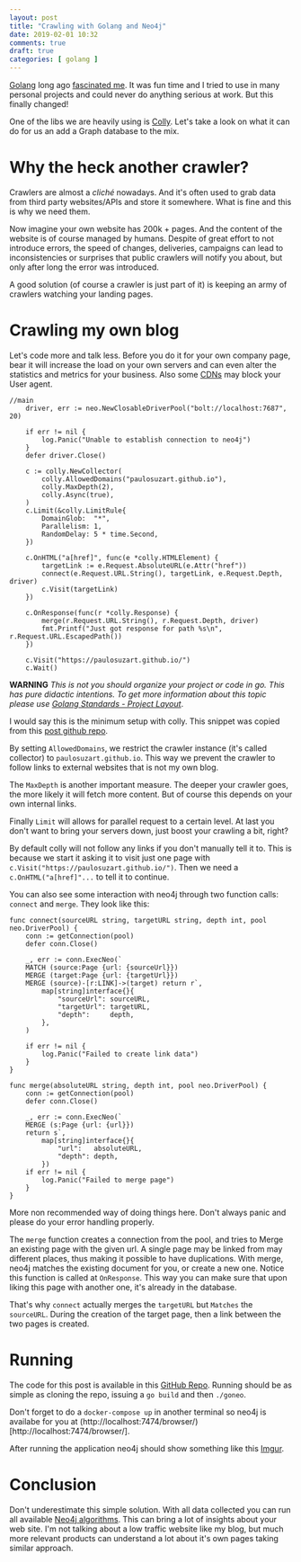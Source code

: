 ```yaml
---
layout: post
title: "Crawling with Golang and Neo4j"
date: 2019-02-01 10:32
comments: true
draft: true
categories: [ golang ]
---
```


[Golang](https://golang.org/) long ago [fascinated me](https://github.com/paulosuzart/gb). It was fun time and I tried to use in many personal projects and could never do anything serious at work. But this finally changed!

One of the libs we are heavily using is [Colly](http://go-colly.org/). Let's take a look on what it can do for us an add a Graph database to the mix.

<!--more-->

# Why the heck another crawler?

Crawlers are almost a _cliché_ nowadays. And it's often used to grab data from third party websites/APIs and store it somewhere. What is fine and this is why we need them.

Now imagine your own website has 200k + pages. And the content of the website is of course managed by humans. Despite of great effort to not introduce errors, the speed of changes, deliveries, campaigns can lead to inconsistencies or surprises that public crawlers will notify you about, but only after long the error was introduced.

A good solution (of course a crawler is just part of it) is keeping an army of crawlers watching your landing pages.

# Crawling my own blog

Let's code more and talk less. Before you do it for your own company page, bear it will increase the load on your own servers and can even alter the statistics and metrics for your business. Also some [CDNs](https://en.wikipedia.org/wiki/Content_delivery_network) may block your User agent.

```golang
//main
	driver, err := neo.NewClosableDriverPool("bolt://localhost:7687", 20)

	if err != nil {
		log.Panic("Unable to establish connection to neo4j")
	}
	defer driver.Close()

	c := colly.NewCollector(
		colly.AllowedDomains("paulosuzart.github.io"),
		colly.MaxDepth(2),
		colly.Async(true),
	)
	c.Limit(&colly.LimitRule{
		DomainGlob:  "*",
		Parallelism: 1,
		RandomDelay: 5 * time.Second,
	})

	c.OnHTML("a[href]", func(e *colly.HTMLElement) {
		targetLink := e.Request.AbsoluteURL(e.Attr("href"))
		connect(e.Request.URL.String(), targetLink, e.Request.Depth, driver)
		c.Visit(targetLink)
	})

	c.OnResponse(func(r *colly.Response) {
		merge(r.Request.URL.String(), r.Request.Depth, driver)
		fmt.Printf("Just got response for path %s\n", r.Request.URL.EscapedPath())
	})

	c.Visit("https://paulosuzart.github.io/")
	c.Wait()
```

**WARNING** *This is not you should organize your project or code in go. This has pure didactic intentions. To get more information about this topic please use [Golang Standards - Project Layout](https://github.com/golang-standards/project-layout)*.

I would say this is the minimum setup with colly. This snippet was copied from this [post github repo](https://github.com/paulosuzart/goneo-example).

By setting `AllowedDomains`, we restrict the crawler instance (it's called collector) to `paulosuzart.github.io`. This way we prevent the crawler to follow links to external websites that is not my own blog.

The `MaxDepth` is another important measure. The deeper your crawler goes, the more likely it will fetch more content. But of course this depends on your own internal links.

Finally `Limit` will allows for parallel request to a certain level. At last you don't want to bring your servers down, just boost your crawling a bit, right?

By default colly will not follow any links if you don't manually tell it to. This is because we start it asking it to visit just one page with `c.Visit("https://paulosuzart.github.io/")`. Then we need a `c.OnHTML("a[href]"...` to tell it to continue.

You can also see some interaction with neo4j through two function calls: `connect` and `merge`. They look like this:

```golang
func connect(sourceURL string, targetURL string, depth int, pool neo.DriverPool) {
	conn := getConnection(pool)
	defer conn.Close()

	_, err := conn.ExecNeo(`
	MATCH (source:Page {url: {sourceUrl}})
	MERGE (target:Page {url: {targetUrl}})
	MERGE (source)-[r:LINK]->(target) return r`,
		map[string]interface{}{
			"sourceUrl": sourceURL,
			"targetUrl": targetURL,
			"depth":     depth,
		},
	)

	if err != nil {
		log.Panic("Failed to create link data")
	}
}

func merge(absoluteURL string, depth int, pool neo.DriverPool) {
	conn := getConnection(pool)
	defer conn.Close()

	_, err := conn.ExecNeo(`
	MERGE (s:Page {url: {url}})
	return s`,
		map[string]interface{}{
			"url":   absoluteURL,
			"depth": depth,
		})
	if err != nil {
		log.Panic("Failed to merge page")
	}
}
```

More non recommended way of doing things here. Don't always panic and please do your error handling properly.

The `merge` function creates a connection from the pool, and tries to Merge an existing page with the given url. A single page may be linked from may different places, thus making it possible to have duplications. With merge, neo4j matches the existing document for you, or create a new one. Notice this function is called at `OnResponse`. This way you can make sure that upon liking this page with another one, it's already in the database.

That's why `connect` actually merges the `targetURL` but `Matches` the `sourceURL`. During the creation of the target page, then a link between the two pages is created.

# Running

The code for this post is available in this [GitHub Repo](https://github.com/paulosuzart/goneo-example). Running should be as simple as cloning the repo, issuing a `go build` and then `./goneo`.

Don't forget to do a `docker-compose up` in another terminal so neo4j is availabe for you at (http://localhost:7474/browser/)[http://localhost:7474/browser/].

After running the application neo4j should show something like this [Imgur](https://i.imgur.com/QvJ7qOU.png).

# Conclusion

Don't underestimate this simple solution. With all data collected you can run all available [Neo4j algorithms](https://neo4j.com/docs/graph-algorithms/current/). This can bring a lot of insights about your web site. I'm not talking about a low traffic website like my blog, but much more relevant products can understand a lot about it's own pages taking similar approach.



